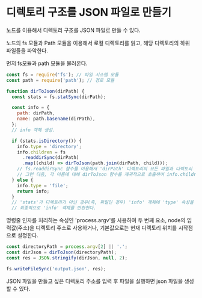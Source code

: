 # 디렉토리 구조를 JSON 파일로 만들기

노드를 이용해서 디렉토리 구조를 JSON 파일로 만들 수 있다.

노드의 fs 모듈과 Path 모듈을 이용해서 로컬 디렉토리를 읽고, 해당 디렉토리의 하위 파일들을 파악한다.

먼저 fs모듈과 path 모듈을 불러온다.

```js
const fs = require('fs'); // 파일 시스템 모듈
const path = require('path'); // 경로 모듈
```

```js
function dirToJson(dirPath) {
  const stats = fs.statSync(dirPath);

  const info = {
    path: dirPath,
    name: path.basename(dirPath),
  };
  // info 객체 생성.

  if (stats.isDirectory()) {
    info.type = 'directory';
    info.children = fs
      .readdirSync(dirPath)
      .map((child) => dirToJson(path.join(dirPath, child)));
    // fs.readdirSync 함수를 이용해서 'dirPath' 디렉토리의 모든 파일과 디렉토리 이름을 동기적으로 읽는다.
    // 그런 다음, 각 이름에 대해 dirToJson 함수를 재귀적으로 호출하여 info.children 배열에 추가한다.
  } else {
    info.type = 'file';
    return info;
  }
  // 'stats'가 디렉토리가 아닌 경우(즉, 파일인 경우) 'info' 객체에 'type' 속성을 추가하고 'file'로 설정한다.
  // 최종적으로 'info' 객체를 반환한다.
```
명령줄 인자를 처리하는 속성인 'process.argv'를 사용하여 두 번째 요소, node의 입력값(주소)을 디렉토리 주소로 사용하거나,
기본값으로는 현재 디렉토리 위치를 시작점으로 설정한다.

```js
const directoryPath = process.argv[2] || '.';
const dirJson = dirToJson(directoryPath);
const res = JSON.stringify(dirJson, null, 2);

fs.writeFileSync('output.json', res);
```
JSON 파일을 만들고 싶은 디렉토리 주소를 입력 후 파일을 실행하면 json 파일을 생성할 수 있다.
